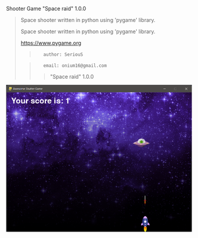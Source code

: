 Shooter Game "Space raid"  1.0.0
>
>Space shooter written in python using 'pygame' library.
>
>    Space shooter written in python using 'pygame' library.
>
>    https://www.pygame.org
>
>>        author: SeriouS
>
>>        email: onium16@gmail.com
>>>
>>> "Space raid" 1.0.0
>>>
!["Space raid" 1.0.0](screenshot.png)